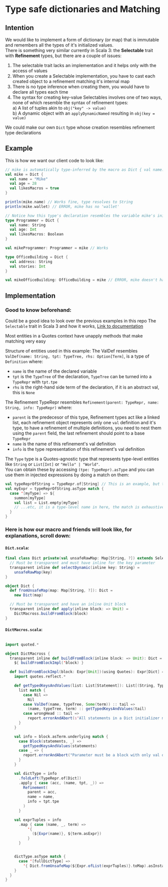 # Type safe dictionaries and Matching

## Intention
We would like to implement a form of dictionary (or map) that is immutable and remembers all the types of it's initialized values.  
There is something very similar currently in Scala 3: the **Selectable** trait with **Refinement** types, but there are a couple of issues:
  1. The selectable trait lacks an implementation and it helps only with the access of values
  1. When you create a Selectable implementation, you have to cast each created object to a refinement matching it's internal map
  1. There is no type inference when creating them, you would have to declare all types each time
  1. The syntax for creating key-value Selectables involves one of two ways, none of which resemble the syntax of refinement types:  
    a) A list of tuples akin to `obj("key" -> value)`  
    b) A dynamic object with an `applyDynamicNamed` resulting in `obj(key = value)`

We could make our own `Dict` type whose creation resembles refinement type declarations

## Example
This is how we want our client code to look like:
```scala
// mike is automatically type-inferred by the macro as Dict { val name: String, val age: Int, val likesMacros: Boolean } 
val mike = Dict {
  val name = "Mike"
  val age = 28
  val likesMacros = true
}

println(mike.name) // Works fine, type resolves to String
println(mike.wallet) // ERROR, mike has no 'wallet'

// Notice how this type's declaration resembles the variable mike's initialization almost perfectly
type Programmer = Dict {
  val name: String
  val age: Int
  val likesMacros: Boolean
}

val mikeProgrammer: Programmer = mike // Works

type OfficeBuilding = Dict {
  val address: String
  val stories: Int
}

val mikeOfficeBuilding: OfficeBuilding = mike // ERROR, mike doesn't have the fields of an OfficeBuilding
```

## Implementation
### Good to know beforehand:
Could be a good idea to look over the previous examples in this repo
The `Selectable` trait in Scala 3 and how it works, [Link to documentation](https://docs.scala-lang.org/scala3/book/types-structural.html)

Most entities in a Quotes context have unapply methods that make matching very easy

Structure of entities used in this example:
The ValDef resembles `ValDef(name: String, tpt: TypeTree, rhs: Option[Term]`, is a type of `Definition` where:
  - `name` is the name of the declared variable
  - `tpt` is the `TypeTree` of the declaration, `TypeTree` can be turned into a `TypeRepr` with `tpt.tpe`
  - `rhs` is the right-hand side term of the declaration, if it is an abstract val, this is `None`


The Refinement TypeRepr resembles `Refinement(parent: TypeRepr, name: String, info: TypeRepr)` where:
  - `parent` is the predecesor of this type, Refinement types act like a linked list, each refinement object represents only one `val` definition and it's type, to have a refinement of multiple definitions, you need to nest them using the `parent` field, the last refinement should point to a base `TypeRepr`
  - `name` is the name of this refinement's val definition
  - `info` is the type representation of this refinement's val definition


The `Type` type is a Quotes-agnostic type that represents type-level entities like `String` or `List[Int]` or `"Hello" | "World"`.  
You can obtain these by accessing `(tpe: TypeRepr).asType` and you can use them in injected expressions by doing a match on them:
```scala
val typeReprOfString = TypeRepr.of[String] // This is an example, but this could be gotten from reflection, unknown here
val myExpr = typeReprOfString.asType match {
  case '[myType] => ${
    summon[myType]
    val list = List.empty[myType]
    // ...etc, it is a type-level name in here, the match is exhaustive
  }
}
```


### Here is how our macro and friends will look like, for explanations, scroll down:
#### `Dict.scala`:
```scala
final class Dict private(val unsafeRawMap: Map[String, ?]) extends Selectable {
  // Must be transparent and must have inline for the key parameter
  transparent inline def selectDynamic(inline key: String) =
    unsafeRawMap(key)
}

object Dict {
  def fromUnsafeMap(map: Map[String, ?]): Dict =
    new Dict(map)

  // Must be transparent and have an inline Unit block
  transparent inline def apply(inline block: => Unit) =
    DictMacross.buildFromBlock(block)
}
```

#### `DictMacros.scala`:
```scala

import quoted.*

object DictMacross {
  transparent inline def buildFromBlock(inline block: => Unit): Dict =
    ${ buildFromBlockImpl('block) }

  def buildFromBlockImpl(block: Expr[Unit])(using Quotes): Expr[Dict] = {
    import quotes.reflect.*

    def getTypedKeysAndValues(list: List[Statement]): List[(String, TypeTree, Term)] = {
      list match {
        case Nil =>
          Nil
        case ValDef(name, typeTree, Some(term)) :: tail =>
          (name, typeTree, term) :: getTypedKeysAndValues(tail)
        case wrongHead :: tail =>
          report.errorAndAbort(s"All statements in a Dict initializer must be initialized val definitions. Found: ${wrongHead.show}")
      }
    }

    val info = block.asTerm.underlying match {
      case Block(statements, _) =>
        getTypedKeysAndValues(statements)
      case _ => {
        report.errorAndAbort("Parameter must be a block with only val definitions and no return")
      }
    }

    val dictType = info
      .foldLeft(TypeRepr.of[Dict])
      .apply { case (acc, (name, tpt, _)) =>
        Refinement(
          parent = acc,
          name = name,
          info = tpt.tpe
        )
      }

    val exprTuples = info
      .map { case (name, _, term) =>
          '{
            (${Expr(name)}, ${term.asExpr})
          }
      }


    dictType.asType match {
      case '[fullDictType] =>
        '{ Dict.fromUnsafeMap(${Expr.ofList(exprTuples)}.toMap).asInstanceOf[Dict & fullDictType] }
    }
  }
}

```


